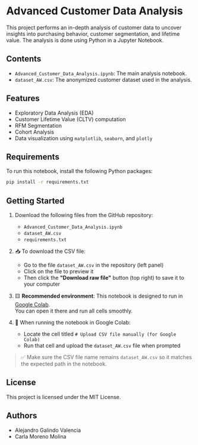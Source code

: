 # Advanced Customer Data Analysis

This project performs an in-depth analysis of customer data to uncover insights into purchasing behavior, customer segmentation, and lifetime value. The analysis is done using Python in a Jupyter Notebook.

## Contents

- `Advanced_Customer_Data_Analysis.ipynb`: The main analysis notebook.
- `dataset_AW.csv`: The anonymized customer dataset used in the analysis.

## Features

- Exploratory Data Analysis (EDA)
- Customer Lifetime Value (CLTV) computation
- RFM Segmentation
- Cohort Analysis
- Data visualization using `matplotlib`, `seaborn`, and `plotly`

## Requirements

To run this notebook, install the following Python packages:

```bash
pip install -r requirements.txt
```

## Getting Started

1. Download the following files from the GitHub repository:
   - `Advanced_Customer_Data_Analysis.ipynb`
   - `dataset_AW.csv`
   - `requirements.txt`

2. 📥 To download the CSV file:
   - Go to the file `dataset_AW.csv` in the repository (left panel)
   - Click on the file to preview it
   - Then click the **"Download raw file"** button (top right) to save it to your computer

3. 🟨 **Recommended environment**: This notebook is designed to run in [Google Colab](https://colab.research.google.com/).  
   You can open it there and run all cells smoothly.

4. 📂 When running the notebook in Google Colab:
   - Locate the cell titled `# Upload CSV file manually (for Google Colab)`
   - Run that cell and upload the `dataset_AW.csv` file when prompted

> ✅ Make sure the CSV file name remains `dataset_AW.csv` so it matches the expected path in the notebook.


## License

This project is licensed under the MIT License.

## Authors

- Alejandro Galindo Valencia
- Carla Moreno Molina
